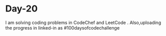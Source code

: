 # Day-20
I am solving coding problems in CodeChef and LeetCode . Also,uploading the progress in linked-in as #100daysofcodechallenge

